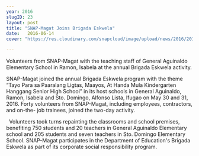 ```yaml
---
year: 2016
slugID: 23
layout: post
title: "SNAP-Magat Joins Brigada Eskwela"
date:   2016-06-14 
cover: "https://res.cloudinary.com/snapcloud/image/upload/news/2016/2016-8-snap.jpg"

---
```

Volunteers from SNAP-Magat with the teaching staff of General Aguinaldo Elementary School in Ramon, Isabela at the annual Brigada Eskwela activity.


SNAP-Magat joined the annual Brigada Eskwela program with the theme “Tayo Para sa Paaralang Ligtas, Maayos, At Handa Mula Kindergarten Hanggang Senior High School” in its host schools in General Aguinaldo, Ramon, Isabela and Sto. Domingo, Alfonso Lista, Ifugao on May 30 and 31, 2016. Forty volunteers from SNAP-Magat, including employees, contractors, and on-the- job trainees, joined the two-day activity.

 
Volunteers took turns repainting the classrooms and school premises, benefiting 750 students and 20 teachers in General Aguinaldo Elementary school and 205 students and seven teachers in Sto. Domingo Elementary School. SNAP-Magat participates in the Department of Education&#39;s Brigada Eskwela as part of its corporate social responsibility program.